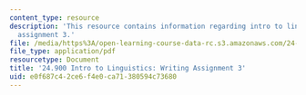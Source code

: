 ```yaml
---
content_type: resource
description: 'This resource contains information regarding intro to linguistics: writing
  assignment 3.'
file: /media/https%3A/open-learning-course-data-rc.s3.amazonaws.com/24-900-introduction-to-linguistics-fall-2012/e0f687c42ce6f4e0ca71380594c73680_MIT24_900F12_Assignment3.pdf
file_type: application/pdf
resourcetype: Document
title: '24.900 Intro to Linguistics: Writing Assignment 3'
uid: e0f687c4-2ce6-f4e0-ca71-380594c73680
---
```

